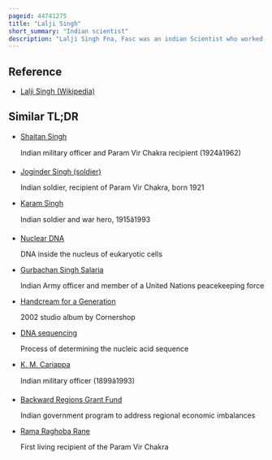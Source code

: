 ```yaml
---
pageid: 44741275
title: "Lalji Singh"
short_summary: "Indian scientist"
description: "Lalji Singh Fna, Fasc was an indian Scientist who worked in the Field of Dna fingerprinting Technology in India, where he was popularly known as the 'Father of indian Dna Fingerprinting'. Singh also worked in the Areas of molecular Basis of Sex Determination, wildlife Conservation Forensics and Evolution and Migration of Humans. In 2004 he was awarded the Padma Shri in Recognition of his Contributions to indian Science and Technology."
---
```


## Reference

- [Lalji Singh (Wikipedia)](https://en.wikipedia.org/?curid=44741275)

## Similar TL;DR

- [Shaitan Singh](/tldr/en/shaitan-singh)

  Indian military officer and Param Vir Chakra recipient (1924â1962)

- [Joginder Singh (soldier)](/tldr/en/joginder-singh-soldier)

  Indian soldier, recipient of Param Vir Chakra, born 1921

- [Karam Singh](/tldr/en/karam-singh)

  Indian soldier and war hero, 1915â1993

- [Nuclear DNA](/tldr/en/nuclear-dna)

  DNA inside the nucleus of eukaryotic cells

- [Gurbachan Singh Salaria](/tldr/en/gurbachan-singh-salaria)

  Indian Army officer and member of a United Nations peacekeeping force

- [Handcream for a Generation](/tldr/en/handcream-for-a-generation)

  2002 studio album by Cornershop

- [DNA sequencing](/tldr/en/dna-sequencing)

  Process of determining the nucleic acid sequence

- [K. M. Cariappa](/tldr/en/k-m-cariappa)

  Indian military officer (1899â1993)

- [Backward Regions Grant Fund](/tldr/en/backward-regions-grant-fund)

  Indian government program to address regional economic imbalances

- [Rama Raghoba Rane](/tldr/en/rama-raghoba-rane)

  First living recipient of the Param Vir Chakra
